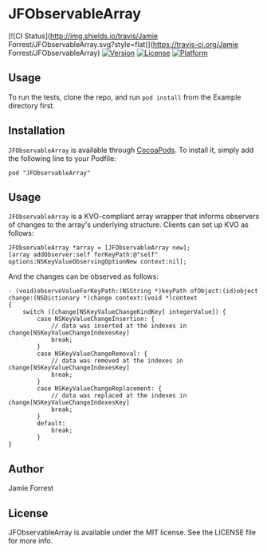 # JFObservableArray

[![CI Status](http://img.shields.io/travis/Jamie Forrest/JFObservableArray.svg?style=flat)](https://travis-ci.org/Jamie Forrest/JFObservableArray)
[![Version](https://img.shields.io/cocoapods/v/JFObservableArray.svg?style=flat)](http://cocoadocs.org/docsets/JFObservableArray)
[![License](https://img.shields.io/cocoapods/l/JFObservableArray.svg?style=flat)](http://cocoadocs.org/docsets/JFObservableArray)
[![Platform](https://img.shields.io/cocoapods/p/JFObservableArray.svg?style=flat)](http://cocoadocs.org/docsets/JFObservableArray)

## Usage

To run the tests, clone the repo, and run `pod install` from the Example directory first.

## Installation

`JFObservableArray` is available through [CocoaPods](http://cocoapods.org). To install
it, simply add the following line to your Podfile:

    pod "JFObservableArray"

## Usage

`JFObservableArray` is a KVO-compliant array wrapper that informs observers of changes to the array's underlying structure. Clients can set up KVO as follows:
```
JFObservableArray *array = [JFObservableArray new];
[array addObserver:self forKeyPath:@"self" options:NSKeyValueObservingOptionNew context:nil];
```
And the changes can be observed as follows:
```
- (void)observeValueForKeyPath:(NSString *)keyPath ofObject:(id)object change:(NSDictionary *)change context:(void *)context
{
    switch ([change[NSKeyValueChangeKindKey] integerValue]) {
        case NSKeyValueChangeInsertion: {
            // data was inserted at the indexes in change[NSKeyValueChangeIndexesKey]
            break;
        }
        case NSKeyValueChangeRemoval: {
            // data was removed at the indexes in change[NSKeyValueChangeIndexesKey]
            break;
        }
        case NSKeyValueChangeReplacement: {
            // data was replaced at the indexes in change[NSKeyValueChangeIndexesKey]
            break;
        }
        default:
            break;
        }
}
```

## Author

Jamie Forrest

## License

JFObservableArray is available under the MIT license. See the LICENSE file for more info.

